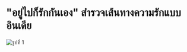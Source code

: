 # "อยู่ไปก็รักกันเอง" สำรวจเส้นทางความรักแบบอินเดีย
![รูปที่ 1](https://www.mohifashion.com/cdn/shop/articles/wedding.jpg?v=1721994950)

